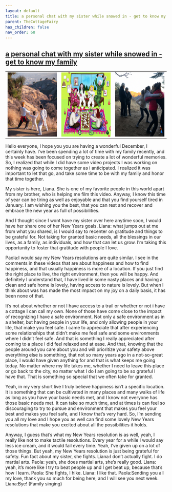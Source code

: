 ```yaml
---
layout: default
title: a personal chat with my sister while snowed in - get to know my family
parent: TheCottageFairy
has_children: false
nav_order: 68
---
```


## [a personal chat with my sister while snowed in - get to know my family](https://www.youtube.com/watch?v=yo9s9P-Xugg)

<div>
<table align="center">
	<tr>
		<td align="center">
			<img src="../../assets/cottage_fairy_ai_generated_photos/a_personal_chat_with_my_sister_while_snowed_in_-_get_to_know_my_family-[yo9s9P-Xugg]/generated_00.png" height="200" width="200"/>
		</td>
		<td align="center">
			<img src="../../assets/cottage_fairy_ai_generated_photos/a_personal_chat_with_my_sister_while_snowed_in_-_get_to_know_my_family-[yo9s9P-Xugg]/generated_01.png" height="200" width="200"/>
		</td>
		<td align="center">
			<img src="../../assets/cottage_fairy_ai_generated_photos/a_personal_chat_with_my_sister_while_snowed_in_-_get_to_know_my_family-[yo9s9P-Xugg]/generated_02.png" height="200" width="200"/>
		</td>
	</tr>
</table>
</div>

Hello everyone, I hope you you are having a wonderful December, I certainly have. I’ve been spending a lot of time with my family recently, and this week has been focused on trying to create a lot of wonderful memories. So, I realized that while I did have some video projects I was working on nothing was going to come together as i anticipated. I realized it was important to let that go, and take some time to be with my family and honor that time together.

My sister is here, Liana. She is one of my favorite people in this world apart from my brother, who is helping me film this video. Anyway, I know this time of year can be tiring as well as enjoyable and that you find yourself tired in January. I am wishing you the best, that you can rest and recover and embrace the new year as full of possibilities.

And I thought since I wont have my sister over here anytime soon, I would have her share one of her New Years goals. Liana: what jumps out at me from what you shared, is I would say to recenter on gratitude and things to be grateful for. Not taking for granted basic needs, all the blessings in our lives, as a family, as individuals, and how that can let us grow. I’m taking this opportunity to foster that gratitude with people I love.

Paola:I would say my New Years resolutions are quite similar. I see in the comments in these videos that are about happiness and how to find happiness, and that usually happiness is more of a location. If you just find the right place to live, the right environment, then you will be happy. And definitely I understand that, I have lived in some nasty places and having a clean and safe home is lovely, having access to nature is lovely. But when I think about was has made the most impact on my joy on a daily basis, it has been none of that.

It’s not about whether or not I have access to a trail or whether or not i have a cottage I can call my own. None of those have come close to the impact of recognizing I have a safe environment. Not only a safe environment as in a shelter, but having people in your life, and only allowing people in your life, that make you feel safe. I came to appreciate that after experiencing some relationships that didn’t make me feel safe and some environments where I didn’t feel safe. And that is something I really appreciated after coming to a place i did feel relaxed and at ease. And that, knowing that the people around you care about you and will prioritize your safety above everything else is something, that not so many years ago in a not-so-great place, I would have given anything for and that is what keeps me going today. No matter where my life takes me, whether I need to leave this place or go back to the city, no matter what I do I am going to be so grateful I have that. That is something so special that we often take for granted.

Yeah, in my very short live I truly believe happiness isn’t a specific location. It is something that can be cultivated in many places and many walks of life as long as you have your basic needs met, and I know not everyone has those basic needs met. It can take so much time, and at times is can feel so discouraging to try to pursue and environment that makes you feel your best and makes you feel safe, and I know that’s very hard. So, I’m sending you all my love and I hope you as well can find some lovely New Years resolutions that make you excited about all the possibilities it holds.

Anyway, I guess that’s what my New Years resolution is as well, yeah, I really like not to make tactile resolutions. Every year for a while I would say less ice cream, and it would fail every time. Yeah, I’ve given up on a lot of those things. But yeah, my New Years resolution is just being grateful for safety. Fun fact about my sister, she fights. Liana:I don’t actually fight. I do martial arts. Paola: yeah, she does martial arts, she’s really good. Liana: yeah, it’s more like I try to beat people up and I get beat up, because that’s how I learn. Paola: She fights, I hike. Liana: I like that. Paola:Sending you all my love, thank you so much for being here, and I will see you next week. Liana:Bye! (Family singing)